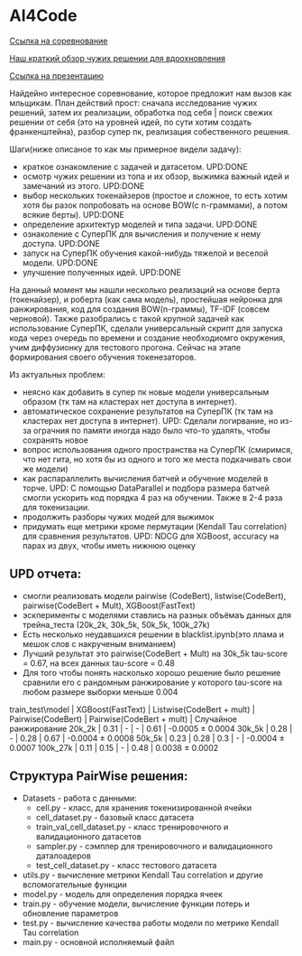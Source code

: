 # AI4Code
[Ссылка на соревнование](https://www.kaggle.com/competitions/AI4Code/overview)

[Наш краткий обзор чужих решении для вдоохновления](https://docs.google.com/spreadsheets/d/1SUhyGX7rEqw5tliUc_5ylG9BDm7MyAWUCInqgOdTdA0/edit?usp=sharing)

[Ссылка на презентацию](https://docs.google.com/presentation/d/1I6YtowvGsIflBMlEvuyLKOpo4OrF4i3Y4k-PAwYWgU0/edit#slide=id.g34369dacab2_0_33)

Найдейно интересное соревнование, которое предложит нам вызов как мльщикам. 
План действий прост: сначала исследование чужих решений, затем их реализации, обработка под себя | поиск свежих решении от себя
(это на уровней идей, по сути хотим создать франкенштейна), разбор супер пк, реализация собественного решения.

Шаги(ниже описаное то как мы примерное видели задачу):
- краткое ознакомление с задачей и датасетом. UPD:DONE
- осмотр чужих решении из топа и их обзор, выжимка важный идей и замечаний из этого. UPD:DONE
- выбор нескольких токенайзеров (простое и сложное, то есть хотим хотя бы разок попробовать на основе BOW(с n-граммами), а потом всякие берты). UPD:DONE
- определение архитектур моделей и типа задачи. UPD:DONE
- ознаколение с СуперПК для вычисления и получение к нему доступа. UPD:DONE
- запуск на СуперПК обучения какой-нибудь тяжелой и веселой модели. UPD:DONE
- улучшение полученных идей. UPD:DONE

На данный момент мы нашли несколько реализаций на основе берта (токенайзер), и роберта (как сама модель),
простейшая нейронка для ранжирования, код для создания BOW(n-граммы), TF-IDF (совсем черновой). 
Также разобрались с такой крупной задачей как использование СуперПК, сделали универсальный скрипт для запуска кода через очередь 
по времени и создание необходиомго окружения, учим диффузионку для тестового прогона. Сейчас на этапе формирования своего обучения токенезаторов.

Из актуальных проблем:
- неясно как добавить в супер пк новые модели универсальным образом (тк там на кластерах нет доступа в интернет).
- автоматическое сохранение результатов на СуперПК (тк там на кластерах нет доступа в интернет). UPD: Сделали логирвание, но из-за ограчния по памяти иногда надо было что-то удалять, чтобы сохранять новое
- вопрос использования одного пространства на СуперПК (смиримся, что нет гита, но хотя бы из одного и того же места подкачивать свои же модели)
- как распараллелить вычисления батчей и обучение моделей в торче. UPD: С помощью DataParallel и подбора размера батчей смогли ускорить код порядка 4 раз на обучении. Также в 2-4 раза для токенизации.
- продолжить разборы чужих модей для выжимок 
- придумать еще метрики кроме пермутации (Kendall Tau correlation) для сравнения результатов. UPD: NDCG для XGBoost, accuracy на парах из двух, чтобы иметь нижнюю оценку

  


## UPD отчета:
- смогли реализовать модели pairwise (CodeBert), listwise(CodeBert), pairwise(CodeBert + Mult), XGBoost(FastText)
- эскперименты с моделями ставлись на разных объёмаъ данных для трейна_теста (20k_2k, 30k_5k, 50k_5k, 100k_27k)
- Есть несколько неудавшихся решении в blacklist.ipynb(это ллама и мешок слов с накрученым вниманием)
- Лучший результат это pairwise(CodeBert + Mult) на 30k_5k tau-score = 0.67, на всех данных tau-score = 0.48
- Для того чтобы понять насколько хорошо решение было решение сравнили его с рандомным ранжирование у которого tau-score на любом размере выборки меньше 0.004
  
 train_test\model   |  XGBoost(FastText)  |  Listwise(CodeBert + mult)  |  Pairwise(CodeBert)  |  Pairwise(CodeBert + mult)  |  Случайное ранжирование
      20k_2k        |        0.31         |               -             |           -          |            0.61             |     -0.0005 ± 0.0004
      30k_5k        |        0.28         |               -             |         0.28         |            0.67             |     -0.0004 ± 0.0008
      50k_5k        |        0.23         |              0.28           |         0.3          |              -              |     -0.0004 ± 0.0007
      100k_27k      |        0.11         |              0.15           |           -          |            0.48             |     0.0038 ± 0.0002



  
## Структура PairWise решения:
- Datasets - работа с данными:
    - cell.py - класс, для хранения токенизированной ячейки
    - cell_dataset.py - базовый класс датасета
    - train_val_cell_dataset.py - класс тренировочного и валидационного датасетов
    - sampler.py - сэмплер для тренировочного и валидационного даталоадеров
    - test_cell_dataset.py - класс тестового датасета
- utils.py - вычисление метрики Kendall Tau correlation и другие вспомогательные функции
- model.py - модель для определения порядка ячеек
- train.py - обучение модели, вычисление функции потерь и обновление параметров
- test.py - вычисление качества работы модели по метрике Kendall Tau correlation
- main.py - основной исполняемый файл
